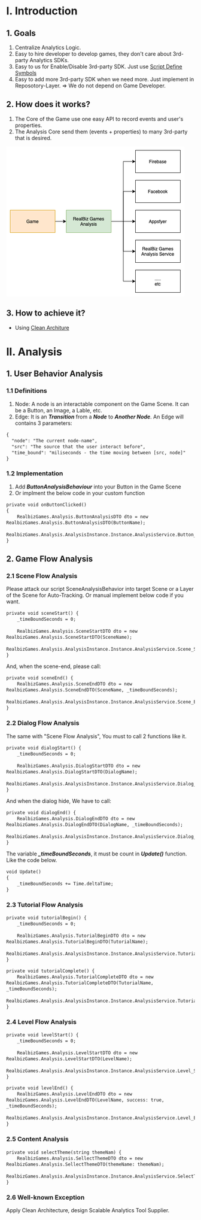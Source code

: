 # I. Introduction

## 1. Goals
1. Centralize Analytics Logic.
2. Easy to hire developer to develop games, they don't care about 3rd-party Analytics SDKs.
3. Easy to us for Enable/Disable 3rd-party SDK. Just use [Script Define Symbols](https://docs.unity3d.com/Manual/PlatformDependentCompilation.html)
4. Easy to add more 3rd-party SDK when we need more. Just implement in Reposotory-Layer. => We do not depend on Game Developer.

## 2. How does it works?
1. The Core of the Game use one easy API to record events and user's properties.
2. The Analysis Core send them (events + properties) to many 3rd-party that is desired.

![Overview Image](Images~/RealBizGames_Analysis.png)

## 3. How to achieve it?
- Using [Clean Architure](https://blog.cleancoder.com/uncle-bob/2012/08/13/the-clean-architecture.html)

# II. Analysis

## 1. User Behavior Analysis

### 1.1 Definitions
1. Node: A node is an interactable component on the Game Scene. It can be a Button, an Image, a Lable, etc.
2. Edge: It is an ***Transition*** from a ***Node*** to ***Another Node***. An Edge will contains 3 parameters:

```
{
  "node": "The current node-name",
  "src": "The source that the user interact before",
  "time_bound": "miliseconds - the time moving between [src, node]"
}
```
### 1.2 Implementation
1. Add ***ButtonAnalysisBehaviour*** into your Button in the Game Scene
2. Or implment the below code in your custom function

```
private void onButtonClicked()
{
    RealbizGames.Analysis.ButtonAnalysisDTO dto = new RealbizGames.Analysis.ButtonAnalysisDTO(ButtonName);
    RealbizGames.Analysis.AnalysisInstance.Instance.AnalysisService.Button_Click(dto);
}
```
## 2. Game Flow Analysis

### 2.1 Scene Flow Analysis
Please attack our script SceneAnalysisBehavior into target Scene or a Layer of the Scene for Auto-Tracking. Or manual implement below code if you want.

```
private void sceneStart() {
    _timeBoundSeconds = 0;

    RealbizGames.Analysis.SceneStartDTO dto = new RealbizGames.Analysis.SceneStartDTO(SceneName);
    RealbizGames.Analysis.AnalysisInstance.Instance.AnalysisService.Scene_Start(dto);
}
```
And, when the scene-end, please call:
```
private void sceneEnd() {
    RealbizGames.Analysis.SceneEndDTO dto = new RealbizGames.Analysis.SceneEndDTO(SceneName, _timeBoundSeconds);
    RealbizGames.Analysis.AnalysisInstance.Instance.AnalysisService.Scene_End(dto);
}
```
### 2.2 Dialog Flow Analysis
The same with "Scene Flow Analysis", You must to call 2 functions like it.
```
private void dialogStart() {
    _timeBoundSeconds = 0;

    RealbizGames.Analysis.DialogStartDTO dto = new RealbizGames.Analysis.DialogStartDTO(DialogName);
    RealbizGames.Analysis.AnalysisInstance.Instance.AnalysisService.Dialog_Start(dto);
}
```
And when the dialog hide, We have to call:
```
private void dialogEnd() {
    RealbizGames.Analysis.DialogEndDTO dto = new RealbizGames.Analysis.DialogEndDTO(DialogName, _timeBoundSeconds);
    RealbizGames.Analysis.AnalysisInstance.Instance.AnalysisService.Dialog_End(dto);
}
```
The variable ***_timeBoundSeconds***, it must be count in ***Update()*** function. Like the code below.
```
void Update()
{
    _timeBoundSeconds += Time.deltaTime;
}
```
### 2.3 Tutorial Flow Analysis
```
private void tutorialBegin() {
    _timeBoundSeconds = 0;

    RealbizGames.Analysis.TutorialBeginDTO dto = new RealbizGames.Analysis.TutorialBeginDTO(TutorialName);
    RealbizGames.Analysis.AnalysisInstance.Instance.AnalysisService.Tutorial_Begin(dto);
}
```

```
private void tutorialComplete() {
    RealbizGames.Analysis.TutorialCompleteDTO dto = new RealbizGames.Analysis.TutorialCompleteDTO(TutorialName, _timeBoundSeconds);
    RealbizGames.Analysis.AnalysisInstance.Instance.AnalysisService.Tutorial_Complete(dto);
}
```
### 2.4 Level Flow Analysis
```
private void levelStart() {
    _timeBoundSeconds = 0;

    RealbizGames.Analysis.LevelStartDTO dto = new RealbizGames.Analysis.LevelStartDTO(LevelName);
    RealbizGames.Analysis.AnalysisInstance.Instance.AnalysisService.Level_Start(dto);
}
```

```
private void levelEnd() {
    RealbizGames.Analysis.LevelEndDTO dto = new RealbizGames.Analysis.LevelEndDTO(LevelName, success: true, _timeBoundSeconds);
    RealbizGames.Analysis.AnalysisInstance.Instance.AnalysisService.Level_End(dto);
}
```
### 2.5 Content Analysis
```
private void selectTheme(string themeNam) {
    RealbizGames.Analysis.SellectThemeDTO dto = new RealbizGames.Analysis.SellectThemeDTO(themeName: themeNam);
    RealbizGames.Analysis.AnalysisInstance.Instance.AnalysisService.SelectTheme(dto);
}
```
### 2.6 Well-known Exception

Apply Clean Architecture, design Scalable Analytics Tool Supplier.
